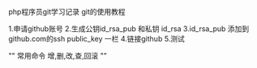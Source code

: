 php程序员git学习记录
git的使用教程

1.申请github账号
2.生成公钥id_rsa_pub 和私钥 id_rsa
3.id_rsa_pub 添加到github.com的ssh public_key 一栏
4.链接github
5.测试


""
常用命令
增,删,改,查,回滚
"”
